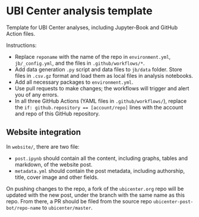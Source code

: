 # UBI Center analysis template
Template for UBI Center analyses, including Jupyter-Book and GitHub Action files.

Instructions:
* Replace `reponame` with the name of the repo in `environment.yml`, `jb/_config.yml`, and the files in `.github/workflows/*`.
* Add data generation `.py` script and data files to `jb/data` folder.
Store files in `.csv.gz` format and load them as local files in analysis notebooks.
* Add all necessary packages to `environment.yml`.
* Use pull requests to make changes; the workflows will trigger and alert you of any errors.
* In all three GitHub Actions (YAML files in `.github/workflows/`), replace the `if: github.repository == [account/repo]` lines with the account and repo of this GitHub repository.

## Website integration

In `website/`, there are two file:
- `post.ipynb` should contain all the content, including graphs, tables and markdown, of the website post.
- `metadata.yml` should contain the post metadata, including authorship, title, cover image and other fields.

On pushing changes to the repo, a fork of the `ubicenter.org` repo will be updated with the new post, under the branch with the same name as this repo. From there, a PR should be filed from the source repo `ubicenter-post-bot/repo-name` to `ubicenter/master`.